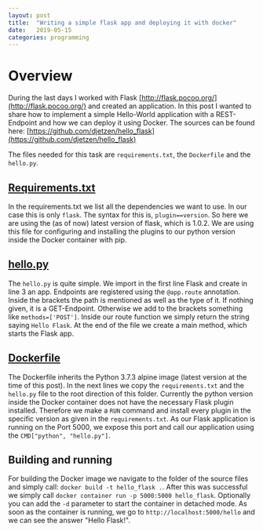 ```yaml
---
layout: post
title:  "Writing a simple flask app and deploying it with docker"
date:   2019-05-15
categories: programming
---
```

# Overview
During the last days I worked with Flask [http://flask.pocoo.org/](http://flask.pocoo.org/) and created an application. In this post I wanted to share how to implement a simple Hello-World application with a REST-Endpoint and how we can deploy it using Docker. The sources can be found here: [https://github.com/djetzen/hello_flask](https://github.com/djetzen/hello_flask)

The files needed for this task are `requirements.txt`, the `Dockerfile` and the `hello.py`.

## [Requirements.txt](https://github.com/djetzen/hello_flask/blob/master/requirements.txt)
In the requirements.txt we list all the dependencies we want to use. In our case this is only `flask`. The syntax for this is, `plugin==version`. So here we are using the (as of now) latest version of flask, which is 1.0.2. We are using this file for configuring and installing the plugins to our python version inside the Docker container with pip.

## [hello.py](https://github.com/djetzen/hello_flask/blob/master/hello.py)
The `hello.py` is quite simple. We import in the first line Flask and create in line 3 an app. Endpoints are registered using the `@app.route` annotation. Inside the brackets the path is mentioned as well as the type of it. If nothing given, it is a GET-Endpoint. Otherwise we add to the brackets something like `methods=['POST']`. Inside our route function we simply return the string saying `Hello Flask`. At the end of the file we create a main method, which starts the Flask app.

## [Dockerfile](https://github.com/djetzen/hello_flask/blob/master/Dockerfile)
The Dockerfile inherits the Python 3.7.3 alpine image (latest version at the time of this post). In the next lines we copy the `requirements.txt` and the `hello.py` file to the root direction of this folder. Currently the python version inside the Docker container does not have the necessary Flask plugin installed. Therefore we make a `RUN` command and install every plugin in the specific version as given in the `requirements.txt`. As our Flask application is running on the Port 5000, we expose this port and call our application using the `CMD["python", "hello.py"]`.

## Building and running
For building the Docker image we navigate to the folder of the source files and  simply call: `docker build -t hello_flask .`.
After this was successful we simply call `docker container run -p 5000:5000 hello_flask`. Optionally you can add the `-d` parameter to start the container in detached mode.
As soon as the container is running, we go to `http://localhost:5000/hello` and we can see the answer "Hello Flask!".